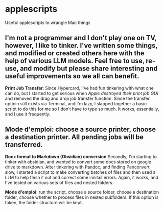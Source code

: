 # applescripts
Useful applescripts to wrangle Mac things

I'm not a programmer and I don't play one on TV, however, I like to tinker. I've written some things, and modified or created others here with the help of various LLM models. Feel free to use, re-use, and modify but please share interesting and useful improvements so we all can benefit.
---

**Print Job Transfer**: 
Since Hypercard, I've had fun tinkering with what one can do, but I started to get serious when _Apple destroyed their print job GUI_ and removed the drag and drop job transfer function. Since the transfer optioin still exists via Terminal, and I'm lazy, I slapped together a basic script to do this for me so I don't have to type so much. It works, essentially, and I use it frequently. 

  **Mode d'emploi**: choose a source printer, choose a destination printer. All pending jobs will be transferred.
---

**Docx format to Markdown (Obsidian) conversion**
Secondly, I'm starting to tinker with obsidian, and wanted to convert some docs stored on google drive to markdown. After tinkering with Pandoc, and finding Panconvert slow, I started a script to make converting batches of files and then used a LLM to help flesh it out and correct some innitail errors. Again, it works, and I've tested on various sets of files and nested folders. 

  **Mode d'emploi**: run the script, choose a source folder, choose a destination folder, choose whether to process files in nested subfolders. If this option is taken, the folder structure will be kept.
